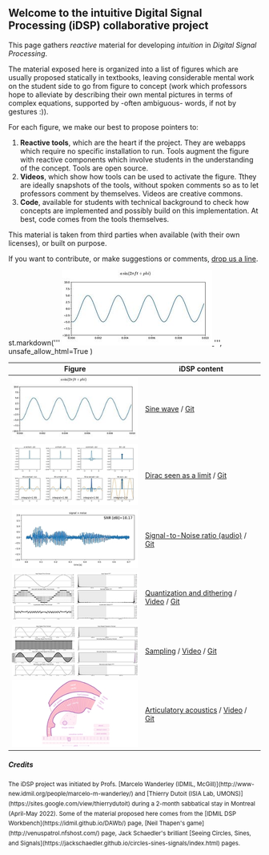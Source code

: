 
## Welcome to the intuitive Digital Signal Processing (iDSP) collaborative project

This page gathers *reactive* material for developing *intuition* in *Digital Signal Processing*.

The material exposed here is organized into a list of figures which are usually proposed statically in textbooks, leaving considerable mental work on the student side to go from figure to concept (work which professors hope to alleviate by describing their own mental pictures in terms of complex equations, supported by -often ambiguous- words, if not by gestures :)).

For each figure, we make our best to propose pointers to: 
1. **Reactive tools**, which are the heart if the project. They are webapps which require no specific installation to run. Tools augment the figure with reactive components which involve students in the understanding of the concept. Tools are open source.
2. **Videos**, which show how tools can be used to activate the figure. Tthey are ideally snapshots of the tools, without spoken comments so as to let professors comment by themselves. Videos are creative commons.
3. **Code**, available for students with technical background to check how concepts are implemented and possibly build on this implementation. At best, code comes from the tools themselves.

This material is taken from third parties when available (with their own licenses), or built on purpose. 

If you want to contribute, or make suggestions or comments, [drop us a line](mailto://thierry.dutoit@umons.ac.be).

st.markdown('''
    <a href="https://share.streamlit.io/thierrydutoit/sine-wave/main/sinus.py">
        <img src="./sinus_300.jpg" />
    </a>''',
    unsafe_allow_html=True
)

| Figure     | iDSP content  |
| ---------- | ------------- | 
| ![sinus](./sinus_300.jpg)  | [Sine wave](https://share.streamlit.io/thierrydutoit/sine-wave/main/sinus.py) / [Git](https://github.com/thierrydutoit/sine-wave)  |
| ![dirac](./dirac_300.jpg)  | [Dirac seen as a limit](https://share.streamlit.io/thierrydutoit/dirac-as-a-limit/main/dirac.py) / [Git](https://github.com/thierrydutoit/dirac-as-a-limit)  |
| ![SNR](./snr_audio_300.jpg)  | [Signal-to-Noise ratio (audio)](https://share.streamlit.io/thierrydutoit/snr-audio/main/snr_audio.py) / [Git](https://github.com/thierrydutoit/snr-audio)  |
| ![quantization](./quantization_300.jpg) | [Quantization and dithering](https://idmil.github.io/DAWb/quantization) / [Video](https://www.youtube.com/watch?v=E5aPP7KB5F4) / [Git](https://github.com/idmil/dawb)   |
| ![sampling](./sampling_300.jpg) | [Sampling](https://idmil.github.io/DAWb/sampling/) / [Video](https://www.youtube.com/watch?v=f5SKkB8GETk) / [Git](https://github.com/idmil/dawb)   |
| ![articulatory acoustics](./pink_trombone_300.jpg) | [Articulatory acoustics](https://dood.al/pinktrombone/) / [Video](https://www.youtube.com/watch?v=7LGnozlwU1o	) / [Git](https://github.com/IMAGINARY/pink-trombone/blob/master/index.html)   |


##### Credits
<sup> 
The iDSP project was initiated by Profs. [Marcelo Wanderley (IDMIL, McGill)](http://www-new.idmil.org/people/marcelo-m-wanderley/) and [Thierry Dutoit (ISIA Lab, UMONS)](https://sites.google.com/view/thierrydutoit) during a 2-month sabbatical stay in Montreal (April-May 2022). 
Some of the material proposed here comes from the [IDMIL DSP Workbench](https://idmil.github.io/DAWb/) page, [Neil Thapen's game](http://venuspatrol.nfshost.com/) page, Jack Schaedler's brilliant [Seeing Circles, Sines, and Signals](https://jackschaedler.github.io/circles-sines-signals/index.html) pages.
</sup>
